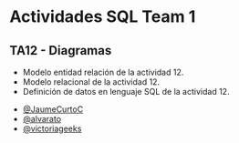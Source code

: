 

# Actividades SQL Team 1






## TA12 - Diagramas

* Modelo entidad relación de la actividad 12.
* Modelo relacional de la actividad 12.
* Definición de datos en lenguaje SQL de la actividad 12.


- [@JaumeCurtoC](https://github.com/JaumeCurtoC)
- [@alvarato](https://github.com/alvarato)
- [@victoriageeks](https://github.com/victoriageeks)


